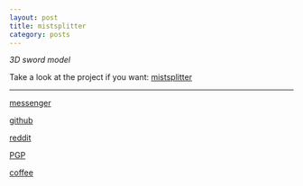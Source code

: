 ```yaml
---
layout: post
title: mistsplitter
category: posts
---
```


*3D sword model*

<script type="module" src="https://unpkg.com/@google/model-viewer/dist/model-viewer.min.js"></script>

<model-viewer alt="Mistsplitter. It is said that it can call upon the power of lightning itself to slice through the mountain mist and night fog." src="/images/Mistsplitter.glb" ar ar-modes="webxr scene-viewer quick-look" shadow-intensity="1" auto-rotate camera-controls></model-viewer>


Take a look at the project if you want:
[mistsplitter][mistsplitter]

---

[messenger][facebook]

[github][dqd]

[reddit][reddit]

[PGP][PGP]

[coffee][coffee]

[facebook]: https://www.m.me/dqdang1
[dqd]: https://github.com/dqdang
[reddit]: https://www.reddit.com/user/outsidefarmland
[PGP]: https://raw.githubusercontent.com/dqdang/dqdang.github.io/master/derek-dang.asc
[coffee]: https://www.buymeacoffee.com/dqdang
[mistsplitter]: https://github.com/dqdang/misty-rain
